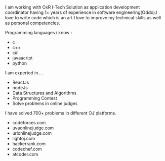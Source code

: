 I am working with OxR I-Tech Solution as application development coordinator having 1+ years of experience in software engineering(Oddo).I love to write code which  is an  art.l love to improve my technical skills as well as personal competencies. 

Programming languages i know :

- c
- c++
- c#
- javaacript
- python

I am experted  in....

- ReactJs
- nodeJs
- Data Structures and Algorithms
- Programming Contest 
- Solve problems in online judges 

I have solved 700+ problems in different
 OJ platforms.

- codeforces.com 
- uvaonlinejudge.com 
- urionlinejudge.com
- lightoj.com
- hackerrank.com
- codechef.com
- atcoder.com
